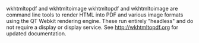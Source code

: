 wkhtmltopdf and wkhtmltoimage wkhtmltopdf and wkhtmltoimage are command line tools to render HTML into PDF and various image formats using the QT Webkit rendering engine. These run entirely "headless" and do not require a display or display service. See http://wkhtmltopdf.org for updated documentation.